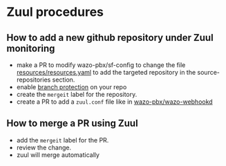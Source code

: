# Zuul procedures

## How to add a new github repository under Zuul monitoring

- make a PR to modify wazo-pbx/sf-config to change the file
  [resources/resources.yaml](https://github.com/wazo-pbx/sf-config/blob/master/resources/resources.yaml) to add the targeted repository in the
  source-repositories section.
- enable [branch protection](https://zuul.wazo.community/docs/user/zuul_user.html#zuul-github-branch-protection) on your repo
- create the `mergeit` label for the repository.
- create a PR to add a `zuul.conf` file like in [wazo-pbx/wazo-webhookd](https://github.com/wazo-pbx/wazo-webhookd/blob/master/zuul.yaml)

## How to merge a PR using Zuul

- add the `mergeit` label for the PR.
- review the change.
- zuul will merge automatically
